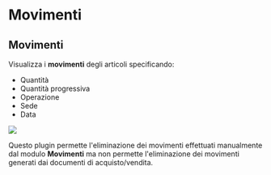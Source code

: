 # Movimenti

## Movimenti

Visualizza i **movimenti** degli articoli specificando:

* Quantità
* Quantità progressiva
* Operazione&#x20;
* Sede
* Data

![](https://firebasestorage.googleapis.com/v0/b/gitbook-x-prod.appspot.com/o/spaces%2F-LZJeLg23eVDvrCv74U7-887967055%2Fuploads%2FP1OI1eQ5U8yyS4ZNMoIc%2Ffile.png?alt=media)

Questo plugin permette l'eliminazione dei movimenti effettuati manualmente dal modulo **Movimenti** ma non permette l'eliminazione dei movimenti generati dai documenti di acquisto/vendita.
